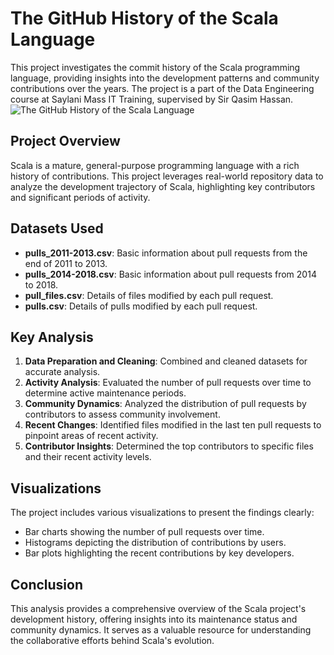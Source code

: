 # The GitHub History of the Scala Language

This project investigates the commit history of the Scala programming language, providing insights into the development patterns and community contributions over the years. The project is a part of the Data Engineering course at Saylani Mass IT Training, supervised by Sir Qasim Hassan.
![The GitHub History of the Scala Language](https://github.com/umair7228/The-GitHub-History-of-the-Scala-Language-Project/assets/154393500/393999eb-6497-442e-9621-b5a65ea7ad20)

## Project Overview

Scala is a mature, general-purpose programming language with a rich history of contributions. This project leverages real-world repository data to analyze the development trajectory of Scala, highlighting key contributors and significant periods of activity.

## Datasets Used

- **pulls_2011-2013.csv**: Basic information about pull requests from the end of 2011 to 2013.
- **pulls_2014-2018.csv**: Basic information about pull requests from 2014 to 2018.
- **pull_files.csv**: Details of files modified by each pull request.
- **pulls.csv**: Details of pulls modified by each pull request.

## Key Analysis

1. **Data Preparation and Cleaning**: Combined and cleaned datasets for accurate analysis.
2. **Activity Analysis**: Evaluated the number of pull requests over time to determine active maintenance periods.
3. **Community Dynamics**: Analyzed the distribution of pull requests by contributors to assess community involvement.
4. **Recent Changes**: Identified files modified in the last ten pull requests to pinpoint areas of recent activity.
5. **Contributor Insights**: Determined the top contributors to specific files and their recent activity levels.

## Visualizations

The project includes various visualizations to present the findings clearly:

- Bar charts showing the number of pull requests over time.
- Histograms depicting the distribution of contributions by users.
- Bar plots highlighting the recent contributions by key developers.

## Conclusion

This analysis provides a comprehensive overview of the Scala project's development history, offering insights into its maintenance status and community dynamics. It serves as a valuable resource for understanding the collaborative efforts behind Scala's evolution.
